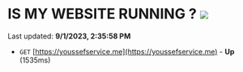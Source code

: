 # IS MY WEBSITE RUNNING ? [![](https://img.shields.io/static/v1?label=Sponsor&message=%E2%9D%A4&logo=GitHub&color=%23fe8e86)](https://github.com/sponsors/<username>)

Last updated: **9/1/2023, 2:35:58 PM**

- `GET` [https://youssefservice.me](https://youssefservice.me) - **Up** (1535ms)
